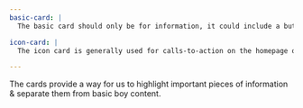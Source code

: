 ```yaml
---
basic-card: |
  The basic card should only be for information, it could include a button, but is never a link itself.

icon-card: |
  The icon card is generally used for calls-to-action on the homepage or highlight on inside pages.

---
```


The cards provide a way for us to highlight important pieces of information & separate them from basic boy content.
